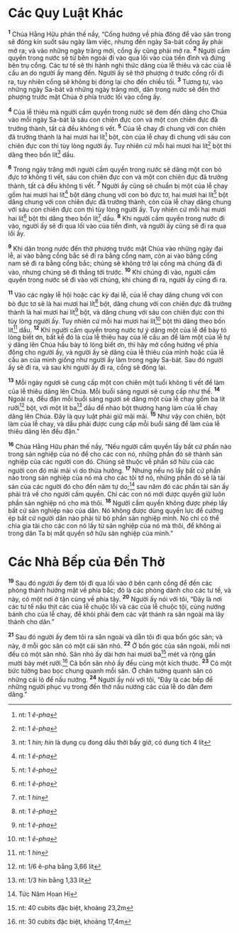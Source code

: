 # Các Quy Luật Khác
<sup><b>1</b></sup> Chúa Hằng Hữu phán thế nầy, “Cổng hướng về phía đông để vào sân trong sẽ đóng kín suốt sáu ngày làm việc, nhưng đến ngày Sa-bát cổng ấy phải mở ra; và vào những ngày trăng mới, cổng ấy cũng phải mở ra. <sup><b>2</b></sup> Người cầm quyền trong nước sẽ từ bên ngoài đi vào qua lối vào của tiền đình và đứng bên trụ cổng. Các tư tế sẽ thi hành nghi thức dâng của lễ thiêu và các của lễ cầu an do người ấy mang đến. Người ấy sẽ thờ phượng ở trước cổng rồi đi ra, tuy nhiên cổng sẽ không bị đóng lại cho đến chiều tối. <sup><b>3</b></sup> Tương tự, vào những ngày Sa-bát và những ngày trăng mới, dân trong nước sẽ đến thờ phượng trước mặt Chúa ở phía trước lối vào cổng ấy.

<sup><b>4</b></sup> Của lễ thiêu mà người cầm quyền trong nước sẽ đem đến dâng cho Chúa vào mỗi ngày Sa-bát là sáu con chiên đực con và một con chiên đực đã trưởng thành, tất cả đều không tì vết. <sup><b>5</b></sup> Của lễ chay đi chung với con chiên đã trưởng thành là hai mươi hai lít[^1-ef992f4b-3b22-48b7-89b3-4e1cd0438eeb] bột, còn của lễ chay đi chung với sáu con chiên đực con thì tùy lòng người ấy. Tuy nhiên cứ mỗi hai mươi hai lít[^2-ef992f4b-3b22-48b7-89b3-4e1cd0438eeb] bột thì dâng theo bốn lít[^3-ef992f4b-3b22-48b7-89b3-4e1cd0438eeb] dầu.

<sup><b>6</b></sup> Trong ngày trăng mới người cầm quyền trong nước sẽ dâng một con bò đực tơ không tì vết, sáu con chiên đực con và một con chiên đực đã trưởng thành, tất cả đều không tì vết. <sup><b>7</b></sup> Người ấy cũng sẽ chuẩn bị một của lễ chay gồm hai mươi hai lít[^4-ef992f4b-3b22-48b7-89b3-4e1cd0438eeb] bột dâng chung với con bò đực tơ, hai mươi hai lít[^5-ef992f4b-3b22-48b7-89b3-4e1cd0438eeb] bột dâng chung với con chiên đực đã trưởng thành, còn của lễ chay dâng chung với sáu con chiên đực con thì tùy lòng người ấy. Tuy nhiên cứ mỗi hai mươi hai lít[^6-ef992f4b-3b22-48b7-89b3-4e1cd0438eeb] bột thì dâng theo bốn lít[^7-ef992f4b-3b22-48b7-89b3-4e1cd0438eeb] dầu. <sup><b>8</b></sup> Khi người cầm quyền trong nước đi vào, người ấy sẽ đi qua lối vào của tiền đình, và người ấy cũng sẽ đi ra qua lối ấy.

<sup><b>9</b></sup> Khi dân trong nước đến thờ phượng trước mặt Chúa vào những ngày đại lễ, ai vào bằng cổng bắc sẽ đi ra bằng cổng nam, còn ai vào bằng cổng nam sẽ đi ra bằng cổng bắc; chúng sẽ không trở lại cổng mà chúng đã đi vào, nhưng chúng sẽ đi thẳng tới trước. <sup><b>10</b></sup> Khi chúng đi vào, người cầm quyền trong nước sẽ đi vào với chúng, khi chúng đi ra, người ấy cũng đi ra.

<sup><b>11</b></sup> Vào các ngày lễ hội hoặc các kỳ đại lễ, của lễ chay dâng chung với con bò đực tơ sẽ là hai mươi hai lít[^8-ef992f4b-3b22-48b7-89b3-4e1cd0438eeb] bột, dâng chung với con chiên đực đã trưởng thành là hai mươi hai lít[^9-ef992f4b-3b22-48b7-89b3-4e1cd0438eeb] bột, và dâng chung với sáu con chiên đực con thì tùy lòng người ấy. Tuy nhiên cứ mỗi hai mươi hai lít[^10-ef992f4b-3b22-48b7-89b3-4e1cd0438eeb] bột thì dâng theo bốn lít[^11-ef992f4b-3b22-48b7-89b3-4e1cd0438eeb] dầu. <sup><b>12</b></sup> Khi người cầm quyền trong nước tự ý dâng một của lễ để bày tỏ lòng biết ơn, bất kể đó là của lễ thiêu hay của lễ cầu an để làm một của lễ tự ý dâng lên Chúa hầu bày tỏ lòng biết ơn, thì hãy mở cổng hướng về phía đông cho người ấy, và người ấy sẽ dâng của lễ thiêu của mình hoặc của lễ cầu an của mình giống như người ấy làm trong ngày Sa-bát. Sau đó người ấy sẽ đi ra, và sau khi người ấy đi ra, cổng sẽ đóng lại.

<sup><b>13</b></sup> Mỗi ngày ngươi sẽ cung cấp một con chiên một tuổi không tì vết để làm của lễ thiêu dâng lên Chúa. Mỗi buổi sáng ngươi sẽ cung cấp như thế. <sup><b>14</b></sup> Ngoài ra, đều đặn mỗi buổi sáng ngươi sẽ dâng một của lễ chay gồm ba lít rưỡi[^12-ef992f4b-3b22-48b7-89b3-4e1cd0438eeb] bột, với một lít ba[^13-ef992f4b-3b22-48b7-89b3-4e1cd0438eeb] dầu để nhào bột thượng hạng làm của lễ chay dâng lên Chúa. Ðây là quy luật phải giữ mãi mãi. <sup><b>15</b></sup> Như vậy con chiên, bột làm của lễ chay, và dầu phải được cung cấp mỗi buổi sáng để làm của lễ thiêu dâng lên đều đặn.”

<sup><b>16</b></sup> Chúa Hằng Hữu phán thế nầy, “Nếu người cầm quyền lấy bất cứ phần nào trong sản nghiệp của nó để cho các con nó, những phần đó sẽ thành sản nghiệp của các người con đó. Chúng sẽ thuộc về phần sở hữu của các người con đó mãi mãi vì do thừa hưởng. <sup><b>17</b></sup> Nhưng nếu nó lấy bất cứ phần nào trong sản nghiệp của nó mà cho các tôi tớ nó, những phần đó sẽ là tài sản của các người đó cho đến năm tự do;[^14-ef992f4b-3b22-48b7-89b3-4e1cd0438eeb] sau năm đó các phần tài sản ấy phải trả về cho người cầm quyền. Chỉ các con nó mới được quyền giữ luôn phần sản nghiệp nó cho mà thôi. <sup><b>18</b></sup> Người cầm quyền không được phép lấy bất cứ sản nghiệp nào của dân. Nó không được dùng quyền lực để cưỡng ép bất cứ người dân nào phải từ bỏ phần sản nghiệp mình. Nó chỉ có thể chia gia tài cho các con nó lấy từ sản nghiệp của nó mà thôi, để không ai trong dân Ta bị mất quyền sở hữu sản nghiệp của mình.”

# Các Nhà Bếp của Ðền Thờ
<sup><b>19</b></sup> Sau đó người ấy đem tôi đi qua lối vào ở bên cạnh cổng để đến các phòng thánh hướng mặt về phía bắc; đó là các phòng dành cho các tư tế, và này, có một nơi ở tận cùng về phía tây. <sup><b>20</b></sup> Người ấy nói với tôi, “Ðây là nơi các tư tế nấu thịt các của lễ chuộc lỗi và các của lễ chuộc tội, cùng nướng bánh cho của lễ chay, để khỏi phải đem các vật thánh ra sân ngoài mà lây thánh cho dân.”

<sup><b>21</b></sup> Sau đó người ấy đem tôi ra sân ngoài và dẫn tôi đi qua bốn góc sân; và này, ở mỗi góc sân có một cái sân nhỏ. <sup><b>22</b></sup> Ở bốn góc của sân ngoài, mỗi nơi đều có một sân nhỏ. Sân nhỏ ấy dài hơn hai mươi ba[^15-ef992f4b-3b22-48b7-89b3-4e1cd0438eeb] mét và rộng gần mười bảy mét rưỡi.[^16-ef992f4b-3b22-48b7-89b3-4e1cd0438eeb] Cả bốn sân nhỏ ấy đều cùng một kích thước. <sup><b>23</b></sup> Có một bức tường bao bọc chung quanh mỗi sân. Ở chân tường quanh sân có những cái lò để nấu nướng. <sup><b>24</b></sup> Người ấy nói với tôi, “Ðây là các bếp để những người phục vụ trong đền thờ nấu nướng các của lễ do dân đem dâng.”

[^1-ef992f4b-3b22-48b7-89b3-4e1cd0438eeb]: nt: 1 *ê-pha*
[^2-ef992f4b-3b22-48b7-89b3-4e1cd0438eeb]: nt: 1 *ê-pha*
[^3-ef992f4b-3b22-48b7-89b3-4e1cd0438eeb]: nt: 1 *hin; hin* là dụng cụ đong dầu thời bấy giờ, có dung tích 4 lít
[^4-ef992f4b-3b22-48b7-89b3-4e1cd0438eeb]: nt: 1 *ê-pha*
[^5-ef992f4b-3b22-48b7-89b3-4e1cd0438eeb]: nt: 1 *ê-pha*
[^6-ef992f4b-3b22-48b7-89b3-4e1cd0438eeb]: nt: 1 *ê-pha*
[^7-ef992f4b-3b22-48b7-89b3-4e1cd0438eeb]: nt: 1 *hin*
[^8-ef992f4b-3b22-48b7-89b3-4e1cd0438eeb]: nt: 1 *ê-pha*
[^9-ef992f4b-3b22-48b7-89b3-4e1cd0438eeb]: nt: 1 *ê-pha*
[^10-ef992f4b-3b22-48b7-89b3-4e1cd0438eeb]: nt: 1 *ê-pha*
[^11-ef992f4b-3b22-48b7-89b3-4e1cd0438eeb]: nt: 1 *hin*
[^12-ef992f4b-3b22-48b7-89b3-4e1cd0438eeb]: nt: 1/6 ê-pha bằng 3,66 lít
[^13-ef992f4b-3b22-48b7-89b3-4e1cd0438eeb]: nt: 1/3 hin bằng 1,33 lít
[^14-ef992f4b-3b22-48b7-89b3-4e1cd0438eeb]: Tức Năm Hoan Hỉ
[^15-ef992f4b-3b22-48b7-89b3-4e1cd0438eeb]: nt: 40 cubits đặc biệt, khoảng 23,2m
[^16-ef992f4b-3b22-48b7-89b3-4e1cd0438eeb]: nt: 30 cubits đặc biệt, khoảng 17,4m